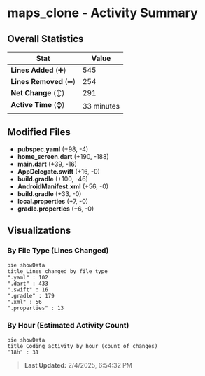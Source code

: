 # maps_clone - Activity Summary 

## Overall Statistics

| Stat                   | Value                                                             |
| ---------------------- | ----------------------------------------------------------------- |
| **Lines Added** (➕)   | 545                                          |
| **Lines Removed** (➖) | 254                                        |
| **Net Change** (↕)    | 291                |
| **Active Time** (⌚)   | 33 minutes |


## Modified Files
- **pubspec.yaml** (+98, -4)
- **home_screen.dart** (+190, -188)
- **main.dart** (+39, -16)
- **AppDelegate.swift** (+16, -0)
- **build.gradle** (+100, -46)
- **AndroidManifest.xml** (+56, -0)
- **build.gradle** (+33, -0)
- **local.properties** (+7, -0)
- **gradle.properties** (+6, -0)

## Visualizations

### By File Type (Lines Changed)

```mermaid
pie showData
title Lines changed by file type
".yaml" : 102
".dart" : 433
".swift" : 16
".gradle" : 179
".xml" : 56
".properties" : 13
```

### By Hour (Estimated Activity Count)

```mermaid
pie showData
title Coding activity by hour (count of changes)
"18h" : 31
```


> **Last Updated:** 2/4/2025, 6:54:32 PM